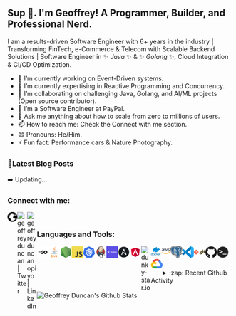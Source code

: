 ## Sup 👋. I'm Geoffrey! A Programmer, Builder, and Professional Nerd.


I am a results-driven Software Engineer with 6+ years in the industry | Transforming FinTech, e-Commerce & Telecom with Scalable Backend Solutions | Software Engineer in ✨ _Java_ ✨ & ✨ _Golang_ ✨, Cloud Integration & CI/CD Optimization.

- 🔭 I’m currently working on Event-Driven systems. 
- 🌱 I’m currently expertising in Reactive Programming and Concurrency.
- 👯 I’m collaborating on challenging Java, Golang, and AI/ML projects (Open source contributor).
- 🤔 I’m a Software Engineer at PayPal.
- 💬 Ask me anything about how to scale from zero to millions of users.
- 📫 How to reach me: Check the Connect with me section.
- 😄 Pronouns: He/Him.
- ⚡ Fun fact: Performance cars & Nature Photography.

### 📕Latest Blog Posts
➡️ Updating...

### Connect with me:
[<img align="left" alt="dunky-star.github.io" width="22px" src="https://raw.githubusercontent.com/iconic/open-iconic/master/svg/globe.svg" />][website]
[<img align="left" alt="geoffreyduncan | Twitter" width="22px" src="https://cdn.jsdelivr.net/npm/simple-icons@v3/icons/twitter.svg" />][twitter]
[<img align="left" alt="geoffreyduncanopiyo | LinkedIn" width="22px" src="https://cdn.jsdelivr.net/npm/simple-icons@v3/icons/linkedin.svg" />][linkedin]

<br />

### Languages and Tools:

[<img align="left" alt="Golang" width="26px" src="https://raw.githubusercontent.com/github/explore/80688e429a7d4ef2fca1e82350fe8e3517d3494d/topics/go/go.png" />][website]
[<img align="left" alt="Java" width="26px" src="https://raw.githubusercontent.com/github/explore/main/topics/java/java.png" />][website]
[<img align="left" alt="Node.js" width="26px" src="https://raw.githubusercontent.com/github/explore/80688e429a7d4ef2fca1e82350fe8e3517d3494d/topics/nodejs/nodejs.png" />][website]
[<img align="left" alt="JavaScript" width="26px" src="https://raw.githubusercontent.com/github/explore/80688e429a7d4ef2fca1e82350fe8e3517d3494d/topics/javascript/javascript.png" />][website]
[<img align="left" alt="Kubernetes" width="26px" src="https://raw.githubusercontent.com/github/explore/main/topics/kubernetes/kubernetes.png" />][website]
[<img align="left" alt="Jenkins" width="26px" src="https://raw.githubusercontent.com/github/explore/main/topics/jenkins/jenkins.png" />][website]
[<img align="left" alt="Terraform" width="26px" src="https://raw.githubusercontent.com/github/explore/main/topics/terraform/terraform.png" />][website]
[<img align="left" alt="Ansible" width="26px" src="https://raw.githubusercontent.com/github/explore/main/topics/ansible/ansible.png" />][website]
[<img align="left" alt="Angular" width="26px" src="https://raw.githubusercontent.com/github/explore/main/topics/angular/angular.png" />][website]
[<img align="left" alt="dunky-star.io" width="22px" src="https://simpleicons.org/icons/serverless.svg" />][website]
[<img align="left" alt="dunky-star.io" width="22px" src="https://raw.githubusercontent.com/github/explore/80688e429a7d4ef2fca1e82350fe8e3517d3494d/topics/docker/docker.png" />][website]
[<img align="left" alt="dunky-star.io" width="22px" src="https://raw.githubusercontent.com/github/explore/fbceb94436312b6dacde68d122a5b9c7d11f9524/topics/aws/aws.png" />][website]
[<img align="left" alt="postgresql" width="26px" src="https://raw.githubusercontent.com/github/explore/80688e429a7d4ef2fca1e82350fe8e3517d3494d/topics/postgresql/postgresql.png" />][website]
[<img align="left" alt="Visual Studio Code" width="26px" src="https://raw.githubusercontent.com/github/explore/80688e429a7d4ef2fca1e82350fe8e3517d3494d/topics/visual-studio-code/visual-studio-code.png" />][website]
[<img align="left" alt="Git" width="26px" src="https://raw.githubusercontent.com/github/explore/80688e429a7d4ef2fca1e82350fe8e3517d3494d/topics/git/git.png" />][website]
[<img align="left" alt="GitHub" width="26px" src="https://raw.githubusercontent.com/github/explore/78df643247d429f6cc873026c0622819ad797942/topics/github/github.png" />][website]
[<img align="left" alt="Terminal" width="26px" src="https://raw.githubusercontent.com/github/explore/80688e429a7d4ef2fca1e82350fe8e3517d3494d/topics/terminal/terminal.png" />][website]
[<img align="left" alt="GCP" width="26px" src="https://raw.githubusercontent.com/github/explore/main/topics/google-cloud/google-cloud.png" />][website]

<br />
<br />
<br />

<details>
  <summary>:zap: Recent Github Activity</summary>
  
<!--START_SECTION:activity-->
1. ❗️ Opened issue 
2. 🎉 Merged PR 
3. 🎉 Merged PR 
4. 🎉 Merged PR 
<!--END_SECTION:activity-->
</details>

<br />

<img align="left" alt="Geoffrey Duncan's Github Stats" src="https://github-readme-stats.vercel.app/api?username=dunky-star&show_icons=true&hide_border=true" />

<br />
<br />
  
[website]: https://dunky-star.github.io/
[twitter]: https://x.com/dunky2012
[linkedin]: www.linkedin.com/in/geoffrey-duncan-opiyo

